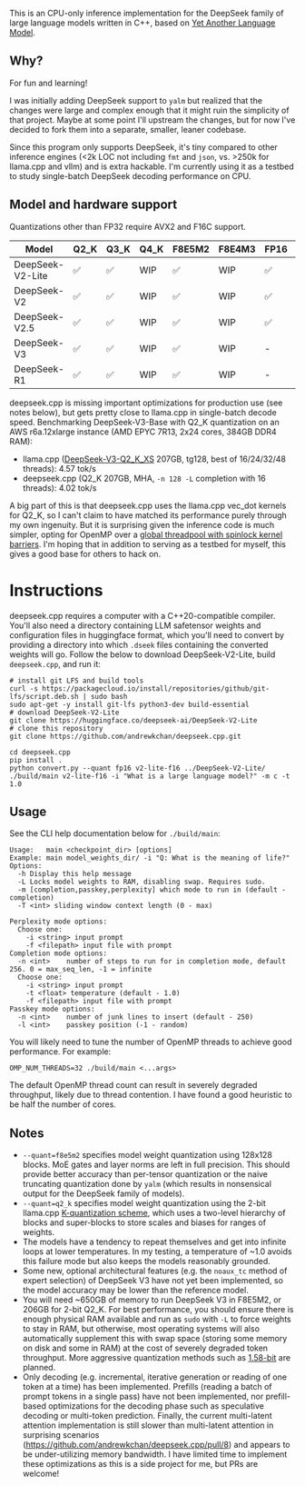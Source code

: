 This is an CPU-only inference implementation for the DeepSeek family of large language models written in C++, based on [Yet Another Language Model](https://github.com/andrewkchan/yalm). 

## Why?

For fun and learning!

I was initially adding DeepSeek support to `yalm` but realized that the changes were large and complex enough that it might ruin the simplicity of that project. Maybe at some point I'll upstream the changes, but for now I've decided to fork them into a separate, smaller, leaner codebase. 

Since this program only supports DeepSeek, it's tiny compared to other inference engines (<2k LOC not including `fmt` and `json`, vs. >250k for llama.cpp and vllm) and is extra hackable. I'm currently using it as a testbed to study single-batch DeepSeek decoding performance on CPU.

## Model and hardware support

Quantizations other than FP32 require AVX2 and F16C support.

| Model      | Q2_K | Q3_K | Q4_K | F8E5M2 | F8E4M3 | FP16 | BF16 | FP32 |
| -----      | ---- | ---- | ------ | ------ | ---- | ---- | ---- | ---- |
| DeepSeek-V2-Lite | ✅ | ✅ | WIP | ✅ | WIP | ✅ | WIP | ✅ |
| DeepSeek-V2 | ✅ | ✅ | WIP | ✅ | WIP | ✅ | WIP | ✅ |
| DeepSeek-V2.5 | ✅ | ✅ | WIP | ✅ | WIP | ✅ | WIP | ✅ |
| DeepSeek-V3 | ✅ | ✅ | WIP | ✅ | WIP | - | - | - |
| DeepSeek-R1 | ✅ | ✅ | WIP | ✅ | WIP | - | - | - |

deepseek.cpp is missing important optimizations for production use (see notes below), but gets pretty close to llama.cpp in single-batch decode speed. Benchmarking DeepSeek-V3-Base with Q2_K quantization on an AWS r6a.12xlarge instance (AMD EPYC 7R13, 2x24 cores, 384GB DDR4 RAM):
- llama.cpp ([DeepSeek-V3-Q2_K_XS](https://huggingface.co/unsloth/DeepSeek-V3-GGUF/tree/main/DeepSeek-V3-Q2_K_XS) 207GB, tg128, best of 16/24/32/48 threads): 4.57 tok/s
- deepseek.cpp (Q2_K 207GB, MHA, `-n 128 -L` completion with 16 threads): 4.02 tok/s

A big part of this is that deepseek.cpp uses the llama.cpp vec_dot kernels for Q2_K, so I can't claim to have matched its performance purely through my own ingenuity. But it is surprising given the inference code is much simpler, opting for OpenMP over a [global threadpool with spinlock kernel barriers](https://justine.lol/matmul/#threads). I'm hoping that in addition to serving as a testbed for myself, this gives a good base for others to hack on.

# Instructions

deepseek.cpp requires a computer with a C++20-compatible compiler. You'll also need a directory containing LLM safetensor weights and configuration files in huggingface format, which you'll need to convert by providing a directory into which `.dseek` files containing the converted weights will go. Follow the below to download DeepSeek-V2-Lite, build `deepseek.cpp`, and run it:

```
# install git LFS and build tools
curl -s https://packagecloud.io/install/repositories/github/git-lfs/script.deb.sh | sudo bash
sudo apt-get -y install git-lfs python3-dev build-essential
# download DeepSeek-V2-Lite
git clone https://huggingface.co/deepseek-ai/DeepSeek-V2-Lite
# clone this repository
git clone https://github.com/andrewkchan/deepseek.cpp.git

cd deepseek.cpp
pip install .
python convert.py --quant fp16 v2-lite-f16 ../DeepSeek-V2-Lite/
./build/main v2-lite-f16 -i "What is a large language model?" -m c -t 1.0
```

## Usage

See the CLI help documentation below for `./build/main`:

```
Usage:   main <checkpoint_dir> [options]
Example: main model_weights_dir/ -i "Q: What is the meaning of life?"
Options:
  -h Display this help message
  -L Locks model weights to RAM, disabling swap. Requires sudo.
  -m [completion,passkey,perplexity] which mode to run in (default - completion)
  -T <int> sliding window context length (0 - max)

Perplexity mode options:
  Choose one:
    -i <string> input prompt
    -f <filepath> input file with prompt
Completion mode options:
  -n <int>    number of steps to run for in completion mode, default 256. 0 = max_seq_len, -1 = infinite
  Choose one:
    -i <string> input prompt
    -t <float> temperature (default - 1.0)
    -f <filepath> input file with prompt
Passkey mode options:
  -n <int>    number of junk lines to insert (default - 250)
  -l <int>    passkey position (-1 - random)
```

You will likely need to tune the number of OpenMP threads to achieve good performance. For example: 
```
OMP_NUM_THREADS=32 ./build/main <...args>
```

The default OpenMP thread count can result in severely degraded throughput, likely due to thread contention. I have found a good heuristic to be half the number of cores.

## Notes

- `--quant=f8e5m2` specifies model weight quantization using 128x128 blocks. MoE gates and layer norms are left in full precision. This should provide better accuracy than per-tensor quantization or the naive truncating quantization done by `yalm` (which results in nonsensical output for the DeepSeek family of models).
- `--quant=q2_k` specifies model weight quantization using the 2-bit llama.cpp [K-quantization scheme](https://github.com/ggml-org/llama.cpp/pull/1684), which uses a two-level hierarchy of blocks and super-blocks to store scales and biases for ranges of weights.
- The models have a tendency to repeat themselves and get into infinite loops at lower temperatures. In my testing, a temperature of ~1.0 avoids this failure mode but also keeps the models reasonably grounded.
- Some new, optional architectural features (e.g. the `noaux_tc` method of expert selection) of DeepSeek V3 have not yet been implemented, so the model accuracy may be lower than the reference model.
- You will need ~650GB of memory to run DeepSeek V3 in F8E5M2, or 206GB for 2-bit Q2_K. For best performance, you should ensure there is enough physical RAM available and run as `sudo` with `-L` to force weights to stay in RAM, but otherwise, most operating systems will also automatically supplement this with swap space (storing some memory on disk and some in RAM) at the cost of severely degraded token throughput. More aggressive quantization methods such as [1.58-bit](https://unsloth.ai/blog/deepseekr1-dynamic) are planned.
- Only decoding (e.g. incremental, iterative generation or reading of one token at a time) has been implemented. Prefills (reading a batch of prompt tokens in a single pass) have not been implemented, nor prefill-based optimizations for the decoding phase such as speculative decoding or multi-token prediction. Finally, the current multi-latent attention implementation is still slower than multi-latent attention in surprising scenarios (https://github.com/andrewkchan/deepseek.cpp/pull/8) and appears to be under-utilizing memory bandwidth. I have limited time to implement these optimizations as this is a side project for me, but PRs are welcome!